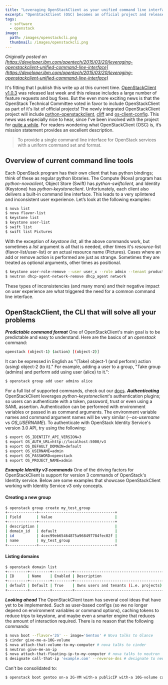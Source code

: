 ```yaml
---
title: "Leveraging OpenStackClient as your unified command line interface"
excerpt: "OpenStackClient (OSC) becomes an official project and releases v1.0.3"
tags: 
  - software
  - openstack
image:
  path: /images/openstackcli.png
  thumbnail: /images/openstackcli.png
---
```


_Originally posted on [https://developer.ibm.com/opentech/2015/03/20/leveraging-openstackclient-unified-command-line-interface](https://developer.ibm.com/opentech/2015/03/20/leveraging-openstackclient-unified-command-line-interface)_

It's fitting that I publish this write up at this current time. [OpenStackClient v1.0.3](https://pypi.python.org/pypi/python-openstackclient/) was released last week and this release includes a large number of feature requests and bug fixes. But the even more exciting news is that the OpenStack Technical Committee voted in favor to include OpenStackClient as part of it's list of official projects! The newly integrated OpenStackClient project will include [python-openstackclient](https://github.com/openstack/python-openstackclient), [cliff](https://github.com/openstack/cliff) and [os-client-config](https://github.com/stackforge/os-client-config). This news was especially nice to hear, since I've been involved with the project for [quite a while](https://review.openstack.org/#/c/19999/). For readers wondering what OpenStackClient (OSC) is, it’s mission statement provides an excellent description.

> To provide a single command line interface for OpenStack services with a uniform command set and format.

## Overview of current command line tools

Each OpenStack program has their own client that has python bindings; think of these as regular python libraries. The Compute (Nova) program has _python-novaclient_, Object Store (Swift) has _python-swiftclient_, and Identity (Keystone) has _python-keystoneclient_. Unfortunately, each client also delivers a built-in command line interface. This leads to a very splintered and inconsistent user experience. Let’s look at the following examples:

```bash
$ nova list
$ nova flavor-list
$ keystone list
$ keystone user-list
$ swift list
$ swift list Pictures
```

With the exception of _keystone list_, all the above commands work, but sometimes a _list_ argument is all that is needed, other times it's _resource_-list (flavor-list/user-list) or an actual resource name (Pictures). Cases where an add or remove action is performed are just as strange. Sometimes they are treated as optional arguments, other times as positional.

```bash
$ keystone user-role-remove --user user_x --role admin --tenant production
$ neutron dhcp-agent-network-remove dhcp_agent network
```

These types of inconsistencies (and many more) and their negative impact on user experience are what triggered the need for a common command line interface.

## OpenStackClient, the CLI that will solve all your problems

**_Predictable command format_** One of OpenStackClient's main goal is to be predictable and easy to understand. Here are the basics of an _openstack_ command:

```bash
openstack (object-1) (action) [(object-2)]
```

It can be expressed in English as "(Take) object-1 (and perform) action (using) object-2 (to it)." For example, adding a user to a group, "Take group (admins) and perform add using user (alice) to it.":

```bash
$ openstack group add user admins alice
```

For a full list of supported commands, check out our [docs](http://docs.openstack.org/developer/python-openstackclient/commands.html). **_Authenticating_** OpenStackClient leverages _python-keystoneclient_'s authentication plugins; so users can authenticate with a token, password, trust or even using a SAML assertion. Authentication can be performed with environment variables or passed in as command arguments. The environment variable names and command argument names will be very similar (_--os-username_ vs _OS_USERNAME_). To authenticate with OpenStack Identity Service's version 3.0 API, try using the following:

```bash
$ export OS_IDENTITY_API_VERSION=3
$ export OS_AUTH_URL=http://localhost:5000/v3
$ export OS_DEFAULT_DOMAIN=default
$ export OS_USERNAME=admin
$ export OS_PASSWORD=openstack
$ export OS_PROJECT_NAME=admin
```

**_Example Identity v3 commands_** One of the driving factors for OpenStackClient is support for version 3 commands of OpenStack's Identity service. Below are some examples that showcase OpenStackClient working with Identity Service v3 only concepts.

#### Creating a new group

```bash
$ openstack group create my_test_group
+-------------+----------------------------------+
| Field       | Value                            |
+-------------+----------------------------------+
| description |                                  |
| domain_id   | default                          |
| id          | 4cec99eb65464875a968497784fec02f |
| name        | my_test_group                    |
+-------------+----------------------------------+
```

#### Listing domains

```bash
$ openstack domain list
+---------+---------+---------+----------------------------------------------------------------------+
| ID      | Name    | Enabled | Description                                                          |
+---------+---------+---------+----------------------------------------------------------------------+
| default | Default | True    | Owns users and tenants (i.e. projects) available on Identity API v2\. |
+---------+---------+---------+----------------------------------------------------------------------+
```

**_Looking ahead_** The OpenStackClient team has several cool ideas that have yet to be implemented. Such as user-based configs (so we no longer depend on environment variables or command options), caching tokens to reduce trips to keystone, and maybe even a smarter engine that reduces the amount of interaction required. There is no reason that the following commands:

```bash
$ nova boot --flavor='2G' -- image='Gentoo' # Nova talks to Glance
$ cinder give-me-a-10G-volume
$ nova attach-that-volume-to-my-computer # nova talks to cinder
$ neutron give-me-an-ip
$ nova attach-that-floating-ip-to-my-computer # nova talks to neutron
$ designate call-that-ip 'example.com' --reverse-dns # designate to neutron
```

Can't be consolidated to:

```bash
$ openstack boot gentoo on-a 2G-VM with-a publicIP with-a 10G-volume call-it example.com
```
